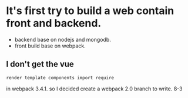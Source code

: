 # It's first try to build a web contain front and backend.

* backend base on nodejs and mongodb.
* front build base on webpack.

## I don't get the vue 
	render template components import require 
in webpack 3.4.1.   so I decided create a webpack 2.0 branch to write. 8-3 